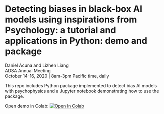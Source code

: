 # Detecting biases in black-box AI models using inspirations from Psychology: a tutorial and applications in Python: demo and package   
Daniel Acuna and Lizhen Liang    
ADSA Annual Meeting  
October 14-16, 2020 | 8am-3pm Pacific time, daily    

This repo includes Python package implemented to detect bias AI models with psychophysics and a Jupyter notebook demonstrating how to use the package.  

Open demo in Colab:
[![Open In Colab](https://colab.research.google.com/assets/colab-badge.svg)](https://colab.research.google.com/github/LiamLiang/fair_ai/blob/master/demo.ipynb)
